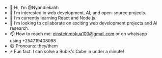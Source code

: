 - 👋 Hi, I’m @Nyandiekahh
- 👀 I’m interested in web development, AI, and open-source projects.
- 🌱 I’m currently learning React and Node.js.
- 💞️ I’m looking to collaborate on exciting web development projects and AI research.
- 📫 How to reach me: einsteinmokua100@gmail.com or on whatsapp using +254719408098
- 😄 Pronouns: they/them
- ⚡ Fun fact: I can solve a Rubik's Cube in under a minute!
